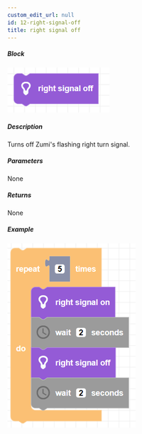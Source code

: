 ```yaml
---
custom_edit_url: null
id: 12-right-signal-off
title: right signal off
---
```


##### Block

![right signal off block image](right_signal_off.png)

##### Description

Turns off Zumi's flashing right turn signal.

##### Parameters

None 

##### Returns

None

##### Example

![right turn signal example](right_signal_example.png)
